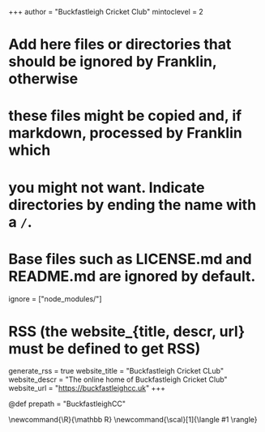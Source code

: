 <!--
Add here global page variables to use throughout your website.
-->
+++
author = "Buckfastleigh Cricket Club"
mintoclevel = 2

# Add here files or directories that should be ignored by Franklin, otherwise
# these files might be copied and, if markdown, processed by Franklin which
# you might not want. Indicate directories by ending the name with a `/`.
# Base files such as LICENSE.md and README.md are ignored by default.
ignore = ["node_modules/"]

# RSS (the website_{title, descr, url} must be defined to get RSS)
generate_rss = true
website_title = "Buckfastleigh Cricket CLub"
website_descr = "The online home of Buckfastleigh Cricket Club"
website_url   = "https://buckfastleighcc.uk"
+++

@def prepath = "BuckfastleighCC"

<!--
Add here global latex commands to use throughout your pages.
-->
\newcommand{\R}{\mathbb R}
\newcommand{\scal}[1]{\langle #1 \rangle}

